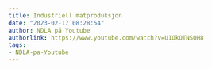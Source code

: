 ```yaml
---
title: Industriell matproduksjon
date: "2023-02-17 08:28:54"
author: NDLA på Youtube
authorlink: https://www.youtube.com/watch?v=U1OkOTNSOH8
tags:
- NDLA-pa-Youtube
---
```

